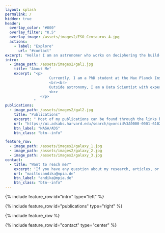 ```yaml
---
layout: splash
permalink: /
hidden: true
header:
  overlay_color: "#000"
  overlay_filter: "0.5"
  overlay_image: /assets/images2/ESO_Centaurus_A.jpg
  actions:
    - label: "Explore"
      url: "#contact"
excerpt: "Hello! I am an astronomer who works on deciphering the build-up of the first active galaxies, the early structure formation, and the history of cosmic reionization."
intro: 
  - image_path: /assets/images2/gal1.jpg
    title: "About Me"
    excerpt: "<p>
                    Currently, I am a PhD student at the Max Planck Institute for Astronomy and Heidelberg University, Germany. As part of the Euclid Dark Energy Mission group, my research is focused on the discovery and characterization of the quasars in the early universe (redshift > 6). These objects are indispensable tracers to understand the growth of the supermassive black holes, their role in cosmic reionization, and the environments where they live in, when the universe was still very young.
			        <br><br>
			        Outside astronomy, I am a Data Scientist with experience in delivering insights via data analytics and advanced machine learning for the fintech/e-commerce business, products, and market.
			        <br>
		        </p>
             "
publications:
  - image_path: /assets/images2/gal2.jpg
    title: "Publications"
    excerpt: " Most of my publications can be found through the links below. I usually store my scientific results in [ResearchGate](https://www.researchgate.net/profile/Irham_Andika/publications) while popular articles about astronomy were posted in [XploreAstro](https://xploreastro.wordpress.com/category/astrophysics/). You can also find my refereed journal articles via NASA/ADS."
    url: "https://ui.adsabs.harvard.edu/search/q=orcid%3A0000-0001-6102-9526&sort=date%20desc%2C%20bibcode%20desc&p_=0"
    btn_label: "NASA/ADS"
    btn_class: "btn--info"

feature_row:
  - image_path: /assets/images2/galaxy_1.jpg
  - image_path: /assets/images2/galaxy_2.jpg
  - image_path: /assets/images2/galaxy_3.jpg
contact:
  - title: "Want to reach me?"
    excerpt: 'If you have any question about my research, articles, or codes, feel free to contact me via this email. I can also be contacted informally through my social media below.'
    url: "mailto:andika@mpia.de"
    btn_label: "andika@mpia.de"
    btn_class: "btn--info"
---
```


{% include feature_row id="intro" type="left" %}

{% include feature_row id="publications" type="right" %}

{% include feature_row %}

{% include feature_row id="contact" type="center" %}
